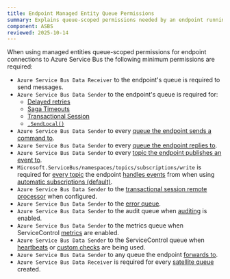 ```yaml
---
title: Endpoint Managed Entity Queue Permissions
summary: Explains queue-scoped permissions needed by an endpoint running in Azure Service Bus
component: ASBS
reviewed: 2025-10-14
---
```


When using managed entities queue-scoped permissions for endpoint connections to Azure Service Bus the following minimum permissions are required:

- `Azure Service Bus Data Receiver` to the endpoint's queue is required to send messages.
- `Azure Service Bus Data Sender` to the endpoint's queue is required for:
  - [Delayed retries](/nservicebus/recoverability/#delayed-retries)
  - [Saga Timeouts](/nservicebus/sagas/timeouts.md)
  - [Transactional Session](/nservicebus/transactional-session/)
  - [`.SendLocal()`](/nservicebus/messaging/send-a-message.md#sending-to-self)
- `Azure Service Bus Data Sender` to every [queue the endpoint sends a command to](/nservicebus/messaging/routing.md#command-routing).
- `Azure Service Bus Data Sender` to every [queue the endpoint replies to](/nservicebus/messaging/reply-to-a-message.md).
- `Azure Service Bus Data Sender` to every [topic the endpoint publishes an event to](/transports/azure-service-bus/topology.md).
- `Microsoft.ServiceBus/namespaces/topics/subscriptions/write` is required for [every topic](/transports/azure-service-bus/topology.md) the endpoint [handles events](/nservicebus/messaging/publish-subscribe/publish-handle-event.md#handling-an-event) from when using [automatic subscriptions (default)](/nservicebus/messaging/publish-subscribe/controlling-what-is-subscribed.md).
- `Azure Service Bus Data Sender` to the [transactional session remote processor](/nservicebus/transactional-session/#remote-processor) when configured.
- `Azure Service Bus Data Sender` to the [error queue](/nservicebus/recoverability/configure-error-handling.md#configure-the-error-queue-address-using-code).
- `Azure Service Bus Data Sender` to the audit queue when [auditing](/nservicebus/operations/auditing.md#configuring-auditing) is enabled.
- `Azure Service Bus Data Sender` to the metrics queue when ServiceControl [metrics](/monitoring/metrics/install-plugin.md#configuration) are enabled.
- `Azure Service Bus Data Sender` to the ServiceControl queue when [heartbeats](/monitoring/heartbeats/install-plugin.md) or [custom checks](/monitoring/custom-checks/install-plugin.md) are being used.
- `Azure Service Bus Data Sender` to any queue the endpoint [forwards to](/nservicebus/messaging/forwarding.md).
- `Azure Service Bus Data Receiver` is required for every [satellite queue](/nservicebus/satellites.md) created.
